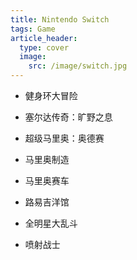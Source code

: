 ```yaml
---
title: Nintendo Switch
tags: Game
article_header:
  type: cover
  image:
    src: /image/switch.jpg
---
```


- 健身环大冒险[]({{site.url}}/image/ringfit.jpg)

- 塞尔达传奇：旷野之息

- 超级马里奥：奥德赛

- 马里奥制造

- 马里奥赛车

- 路易吉洋馆

- 全明星大乱斗

- 喷射战士